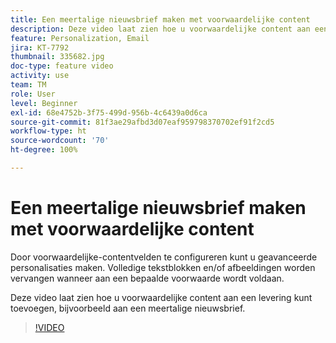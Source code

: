 ```yaml
---
title: Een meertalige nieuwsbrief maken met voorwaardelijke content
description: Deze video laat zien hoe u voorwaardelijke content aan een levering kunt toevoegen, bijvoorbeeld aan een meertalige nieuwsbrief.
feature: Personalization, Email
jira: KT-7792
thumbnail: 335682.jpg
doc-type: feature video
activity: use
team: TM
role: User
level: Beginner
exl-id: 68e4752b-3f75-499d-956b-4c6439a0d6ca
source-git-commit: 81f3ae29afbd3d07eaf959798370702ef91f2cd5
workflow-type: ht
source-wordcount: '70'
ht-degree: 100%

---
```


# Een meertalige nieuwsbrief maken met voorwaardelijke content

Door voorwaardelijke-contentvelden te configureren kunt u geavanceerde personalisaties maken. Volledige tekstblokken en/of afbeeldingen worden vervangen wanneer aan een bepaalde voorwaarde wordt voldaan.

Deze video laat zien hoe u voorwaardelijke content aan een levering kunt toevoegen, bijvoorbeeld aan een meertalige nieuwsbrief.

>[!VIDEO](https://video.tv.adobe.com/v/335682?quality=12&learn=on)
